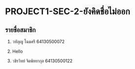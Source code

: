 # PROJECT1-SEC-2-ยังคิดชื่อไม่ออก

## รายชื่อสมาชิก
1. วทัญญู โฉมศรี 64130500072
2. Hello

4. วชิรวิทย์ จิตพิทยากุล 64130500122
